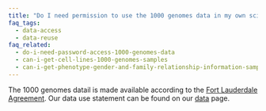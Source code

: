 ```yaml
---
title: "Do I need permission to use the 1000 genomes data in my own scientific research?"
faq_tags:
  - data-access
  - data-reuse
faq_related:
  - do-i-need-password-access-1000-genomes-data
  - can-i-get-cell-lines-1000-genomes-samples
  - can-i-get-phenotype-gender-and-family-relationship-information-samples
---
```

                    
The 1000 genomes datail is made available according to the [Fort Lauderdale Agreement](http://www.genome.gov/Pages/Research/WellcomeReport0303.pdf).  Our data use statement can be found on our [data](http://www.1000genomes.org/data#DataUse) page.
